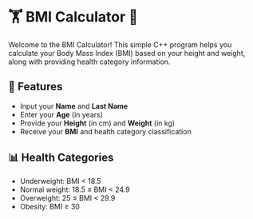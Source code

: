 # 🏋️ BMI Calculator 🥗

Welcome to the BMI Calculator! This simple C++ program helps you calculate your Body Mass Index (BMI) based on your height and weight, along with providing health category information.

## 🌟 Features
- Input your **Name** and **Last Name**
- Enter your **Age** (in years)
- Provide your **Height** (in cm) and **Weight** (in kg)
- Receive your **BMI** and health category classification

## 📊 Health Categories
- Underweight: BMI < 18.5
- Normal weight: 18.5 ≤ BMI < 24.9
- Overweight: 25 ≤ BMI < 29.9
- Obesity: BMI ≥ 30
